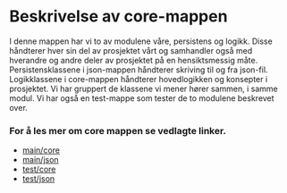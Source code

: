 # Beskrivelse av core-mappen

I denne mappen har vi to av modulene våre, persistens og logikk. Disse håndterer hver sin del av prosjektet vårt og samhandler også med hverandre og andre deler av prosjektet på en hensiktsmessig måte. Persistensklassene i json-mappen håndterer skriving til og fra json-fil. Logikklassene i core-mappen håndterer hovedlogikken og konsepter i prosjektet. Vi har gruppert de klassene vi mener hører sammen, i samme modul. Vi har også en test-mappe som tester de to modulene beskrevet over.

### For å les mer om core mappen se vedlagte linker.
- [main/core](src/main/java/core/README.md)
- [main/json](src/main/java/json/README.md)
- [test/core](src/test/java/core/README.md)
- [test/json](src/test/java/json/README.md)